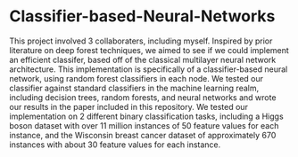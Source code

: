 # Classifier-based-Neural-Networks

This project involved 3 collaboraters, including myself. Inspired by prior literature on deep forest techniques, we aimed to see if we could implement an efficient classifer, based off of the classical multilayer neural network architecture. This implementation is specifically of a classifier-based neural network, using random forest classifiers in each node. We tested our classifier against standard classifiers in the machine learning realm, including decision trees, random forests, and neural networks and wrote our results in the paper included in this repository. We tested our implementation on 2 different binary classification tasks, including a Higgs boson dataset with over 11 million instances of 50 feature values for each instance, and the Wisconsin breast cancer dataset of approximately 670 instances with about 30 feature values for each instance.
